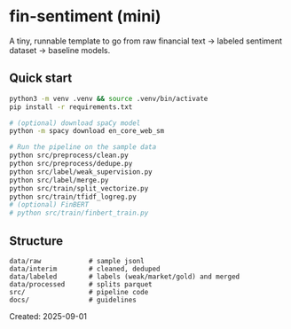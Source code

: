 # fin-sentiment (mini)

A tiny, runnable template to go from raw financial text → labeled sentiment dataset → baseline models.

## Quick start
```bash
python3 -m venv .venv && source .venv/bin/activate
pip install -r requirements.txt

# (optional) download spaCy model
python -m spacy download en_core_web_sm

# Run the pipeline on the sample data
python src/preprocess/clean.py
python src/preprocess/dedupe.py
python src/label/weak_supervision.py
python src/label/merge.py
python src/train/split_vectorize.py
python src/train/tfidf_logreg.py
# (optional) FinBERT
# python src/train/finbert_train.py
```

## Structure
```
data/raw            # sample jsonl
data/interim        # cleaned, deduped
data/labeled        # labels (weak/market/gold) and merged
data/processed      # splits parquet
src/                # pipeline code
docs/               # guidelines
```

Created: 2025-09-01
